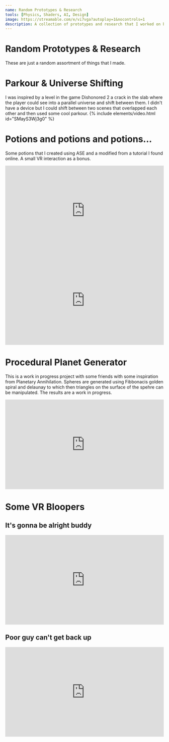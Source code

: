 ```yaml
---
name: Random Prototypes & Research
tools: [Physics, Shaders, AI, Design]
image: https://streamable.com/e/vi7vga?autoplay=1&nocontrols=1
description: A collection of prototypes and research that I worked on but didn't end up finishing or would like to go back to and finish one day.
---
```


# Random Prototypes & Research
These are just a random assortment of things that I made.

# Parkour & Universe Shifting
I was inspired by a level in the game Dishonored 2 a crack in the slab where the player could see into a parallel universe and shift between them. I didn't have a device but I could shift between two scenes that overlapped each other and then used some cool parkour.
{% include elements/video.html id="SMayS3Wj3g0" %}

# Potions and potions and potions...  
Some potions that I created using ASE and a modified from a tutorial I found online. A small VR interaction as a bonus. 
<div style="width:100%;height:0px;position:relative;padding-bottom:56.250%;"><iframe src="https://streamable.com/e/ltuy92?autoplay=1" frameborder="0" width="100%" height="100%" allowfullscreen allow="autoplay" style="width:100%;height:100%;position:absolute;left:0px;top:0px;overflow:hidden;"></iframe></div>
<div style="width:100%;height:0px;position:relative;padding-bottom:56.250%;"><iframe src="https://streamable.com/e/4qczgr?autoplay=1&nocontrols=1" frameborder="0" width="100%" height="100%" allowfullscreen allow="autoplay" style="width:100%;height:100%;position:absolute;left:0px;top:0px;overflow:hidden;"></iframe></div>

# Procedural Planet Generator 
This is a work in progress project with some friends with some inspiration from Planetary Annihilation. Spheres are generated using Fibbonacis golden spiral and delaunay to which then triangles on the surface of the spehre can be manipulated. The results are a work in progress.
<div style="width:100%;height:0px;position:relative;padding-bottom:56.250%;"><iframe src="https://streamable.com/e/1a2gv9?autoplay=1&nocontrols=1" frameborder="0" width="100%" height="100%" allowfullscreen allow="autoplay" style="width:100%;height:100%;position:absolute;left:0px;top:0px;overflow:hidden;"></iframe></div>

# Some VR Bloopers
## It's gonna be alright buddy
<div style="width:100%;height:0px;position:relative;padding-bottom:56.250%;"><iframe src="https://streamable.com/e/5sf3du?autoplay=1&nocontrols=1" frameborder="0" width="100%" height="100%" allowfullscreen allow="autoplay" style="width:100%;height:100%;position:absolute;left:0px;top:0px;overflow:hidden;"></iframe></div>

## Poor guy can't get back up
<div style="width:100%;height:0px;position:relative;padding-bottom:56.250%;"><iframe src="https://streamable.com/e/g5o80d?autoplay=1&nocontrols=1" frameborder="0" width="100%" height="100%" allowfullscreen allow="autoplay" style="width:100%;height:100%;position:absolute;left:0px;top:0px;overflow:hidden;"></iframe></div>

